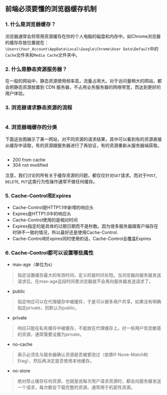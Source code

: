 ## 前端必须要懂的浏览器缓存机制


### 1. 什么是浏览器缓存？

浏览器通常会将常用资源缓存在你的个人电脑的磁盘和内存中。如Chrome浏览器的缓存存放位置就在：`\Users\Your_Account\AppData\Local\Google\Chrome\User Data\Default`中的`Cache`文件夹和`Media Cache`文件夹中。

### 2. 什么是静态资源服务器？

在一般的网站中，静态资源使用频率高，流量占用大。对于访问量稍大的网站，都会把静态资源放置到 CDN 服务器，不占用业务服务器的网络带宽，而达到更好的用户体验。

### 3. 浏览器请求静态资源的流程

![]()

### 4. 浏览器端缓存的分类

下面这张图展示了某一网站，对不同资源的请求结果，其中可以看到有的资源直接从缓存中读取，有的资源跟服务器进行了再验证，有的资源重新从服务器端获取。

![]()

+ 200 from cache
+ 304 not modified

注意，我们讨论的所有关于缓存资源的问题，都仅仅针对`GET`请求。而对于`POST`, `DELETE`, `PUT`这类行为性操作通常不做任何缓存。


### 5. Cache-Control和Expires

+ Cache-Control是HTTP1.1中新增的响应头
+ Expires是HTTP1.0中的响应头
+ Cache-Control使用的是相对时间
+ Expires指定的是具体的过期日期而不是秒数。因为很多服务器跟客户端存在时钟不一致的情况，所以最好还是使用Cache-Control.
+ Cache-Control和Expires同时使用的话，Cache-Control会覆盖Expires

### 6. Cache-Control都可以设置哪些属性

+ max-age（单位为s）

> 指定设置缓存最大的有效时间，定义的是时间长短。当浏览器向服务器发送请求后，在max-age这段时间里浏览器就不会再向服务器发送请求了。

+ public 

> 指定响应可以在代理缓存中被缓存，于是可以被多用户共享。如果没有明确指定private，则默认为public。


+ private 

> 响应只能在私有缓存中被缓存，不能放在代理缓存上。对一些用户信息敏感的资源，通常需要设置为private。


+ no-cache

> 表示必须先与服务器确认资源是否被更改过（依靠If-None-Match和Etag），然后再决定是否使用本地缓存。


+ no-store 

> 绝对禁止缓存任何资源，也就是说每次用户请求资源时，都会向服务器发送一个请求，每次都会下载完整的资源。通常用于机密性资源。





